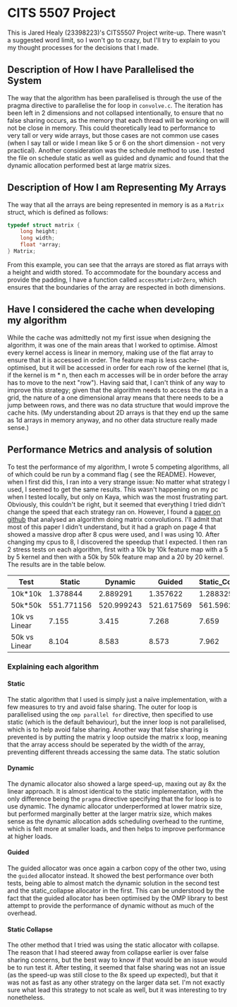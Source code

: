 # CITS 5507 Project

This is Jared Healy (23398223)'s CITS5507 Project write-up. There wasn't a suggested word limit, so I won't go to crazy,
but I'll try to explain to you my thought processes for the decisions that I made.

## Description of How I have Parallelised the System

The way that the algorithm has been parallelised is through the use of the pragma directive to parallelise the for loop
in `convolve.c`. The iteration has been left in 2 dimensions and not collapsed intentionally, to ensure that no false
sharing occurs, as the memory that each thread will be working on will not be close in memory. This could theoretically
lead to performance to very tall or very wide arrays, but those cases are not common use cases (when I say tall or wide
I mean like 5 or 6 on the short dimension - not very practical). Another consideration was the schedule method to use. I
tested the file on schedule static as well as guided and dynamic and found that the dynamic allocation performed best at
large matrix sizes.

## Description of How I am Representing My Arrays

The way that all the arrays are being represented in memory is as a `Matrix` struct, which is defined as follows:

```c
typedef struct matrix {
    long height;
    long width;
    float *array;
} Matrix;
```

From this example, you can see that the arrays are stored as flat arrays with a height and width stored. To accommodate
for the boundary access and provide the padding, I have a function called `accessMatrixOrZero`, which ensures that the
boundaries of the array are respected in both dimensions.

## Have I considered the cache when developing my algorithm

While the cache was admittedly not my first issue when designing the algorithm, it was one of the main areas that I
worked to optimise. Almost every kernel access is linear in memory, making use of the flat array to ensure that it is
accessed in order. The feature map is less cache-optimised, but it will be accessed in order for each row of the kernel
(that is, if the kernel is m * n, then each m accesses will be in order before the array has to move to the next "row").
Having said that, I can't think of any way to improve this strategy; given that the algorithm needs to access the data
in a grid, the nature of a one dimensional array means that there needs to be a jump between rows, and there was no
data structure that would improve the cache hits. (My understanding about 2D arrays is that they end up the same as 1d
arrays in memory anyway, and no other data structure really made sense.)

## Performance Metrics and analysis of solution

To test the performance of my algorithm, I wrote 5 competing algorithms, all of which could be run by a command flag (
see the README). However, when I first did this, I ran into a very strange issue: No matter what strategy I used, I
seemed to get the same results. This wasn't happening on my pc when I tested locally, but only on Kaya, which was the
most frustrating part. Obviously, this couldn't be right, but it seemed that everything I tried didn't change the speed
that each strategy ran on. However, I found a [paper on github](https://atharva253.github.io/data/hpp_cnn.pdf) that
analysed an algorithm doing matrix convolutions. I'll admit that most of this paper I didn't understand, but it had a
graph on page 4 that showed a massive drop after 8 cpus were used, and I was using 10. After changing my cpus to 8, I
discovered the speedup that I expected. I then ran 2 stress tests on each algorithm, first with a 10k by 10k feature map
with a 5 by 5 kernel and then with a 50k by 50k feature map and a 20 by 20 kernel. The results are in the table below.

| Test          | Static     | Dynamic    | Guided     | Static_Collapse | Linear      |
|---------------|------------|------------|------------|-----------------|-------------|
| 10k*10k       | 1.378844   | 2.889291   | 1.357622   | 1.288325        | 9.866833    |
| 50k*50k       | 551.771156 | 520.999243 | 521.617569 | 561.596240      | 4471.680480 |
| 10k vs Linear | 7.155      | 3.415      | 7.268      | 7.659           | 1           |
| 50k vs Linear | 8.104      | 8.583      | 8.573      | 7.962           | 1           |

### Explaining each algorithm

#### Static

The static algorithm that I used is simply just a naïve implementation, with a few measures to try and avoid false
sharing. The outer for loop is parallelised using the `omp parallel for` directive, then specified to use static (which
is the default behaviour), but the inner loop is not parallelised, which is to help avoid false sharing. Another way
that false sharing is prevented is by putting the matrix y loop outside the matrix x loop, meaning that the array access
should be seperated by the width of the array, preventing different threads accessing the same data. The static solution

#### Dynamic

The dynamic allocator also showed a large speed-up, maxing out ay 8x the linear approach. It is almost identical to the
static implementation, with the only difference being the `pragma` directive specifying that the for loop is to use
dynamic. The dynamic allocator underperformed at lower matrix size, but performed marginally better at the larger matrix
size, which makes sense as the dynamic allocation adds scheduling overhead to the runtime, which is felt more at smaller
loads, and then helps to improve performance at higher loads.

#### Guided

The guided allocator was once again a carbon copy of the other two, using the `guided` allocator instead. It showed the
best performance over both tests, being able to almost match the dynamic solution in the second test and the
static_collapse allocator in the first. This can be understood by the fact that the guided allocator has been optimised
by the OMP library to best attempt to provide the performance of dynamic without as much of the overhead.

#### Static Collapse

The other method that I tried was using the static allocator with collapse. The reason that I had steered away from
collapse earlier is over false sharing concerns, but the best way to know if that would be an issue would be to run test
it. After testing, it seemed that false sharing was not an issue (as the speed-up was still close to the 8x speed up
expected), but that it was not as fast as any other strategy on the larger data set. I'm not exactly sure what lead
this strategy to not scale as well, but it was interesting to try nonetheless.  